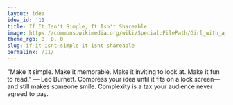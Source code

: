 ```yaml
---
layout: idea
idea_id: '11'
title: If It Isn't Simple, It Isn't Shareable
image: https://commons.wikimedia.org/wiki/Special:FilePath/Girl_with_a_Pearl_Earring.jpg
theme_rgb: 0, 0, 0
slug: if-it-isnt-simple-it-isnt-shareable
permalink: /11/
---
```


"Make it simple. Make it memorable. Make it inviting to look at. Make it fun to read." — Leo Burnett. Compress your idea until it fits on a lock screen—and still makes someone smile. Complexity is a tax your audience never agreed to pay.
